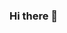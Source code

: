 ### Hi there 👋

<!--
**nuar046/nuar046** is a ✨ _special_ ✨ repository because its `README.md` (this file) appears on your GitHub profile.

Here are some ideas to get you started:

- 🔭 I’m currently working on trarut.com
- 🌱 I’m currently learning Git,Docker,Jenkins and AWS
- 👯 I’m looking to collaborate on ...
- 🤔 I’m looking for help with ...
- 💬 Ask me about ...
- 📫 How to reach me: ...
- 😄 Pronouns: ...
- ⚡ Fun fact: ...
- name: Profile Readme Stats
  uses: teoxoy/profile-readme-stats@v1

